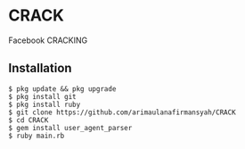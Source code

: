 # CRACK
Facebook CRACKING

## Installation
    $ pkg update && pkg upgrade
    $ pkg install git
    $ pkg install ruby
    $ git clone https://github.com/arimaulanafirmansyah/CRACK
    $ cd CRACK
    $ gem install user_agent_parser
    $ ruby main.rb
